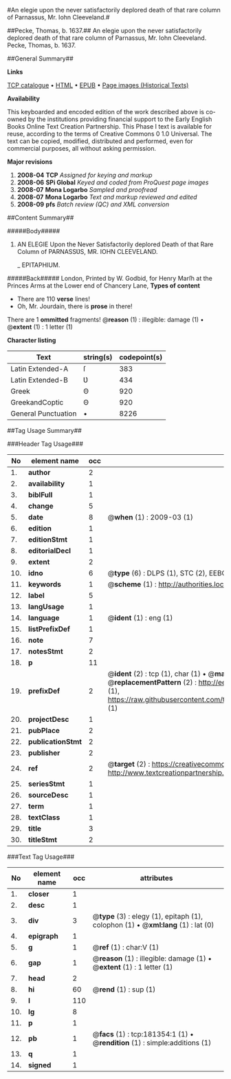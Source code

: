 #An elegie upon the never satisfactorily deplored death of that rare column of Parnassus, Mr. Iohn Cleeveland.#

##Pecke, Thomas, b. 1637.##
An elegie upon the never satisfactorily deplored death of that rare column of Parnassus, Mr. Iohn Cleeveland.
Pecke, Thomas, b. 1637.

##General Summary##

**Links**

[TCP catalogue](http://www.ota.ox.ac.uk/tcp/)  • 
[HTML](http://tei.it.ox.ac.uk/tcp/Texts-HTML/free/B04/B04662.html)  • 
[EPUB](http://tei.it.ox.ac.uk/tcp/Texts-EPUB/free/B04/B04662.epub) • 
[Page images (Historical Texts)](https://data.historicaltexts.jisc.ac.uk/view?pubId=eebo-99886861e&pageId=eebo-99886861e-181354-1)

**Availability**

This keyboarded and encoded edition of the
	       work described above is co-owned by the institutions
	       providing financial support to the Early English Books
	       Online Text Creation Partnership. This Phase I text is
	       available for reuse, according to the terms of Creative
	       Commons 0 1.0 Universal. The text can be copied,
	       modified, distributed and performed, even for
	       commercial purposes, all without asking permission.

**Major revisions**

1. __2008-04__ __TCP__ *Assigned for keying and markup*
1. __2008-06__ __SPi Global__ *Keyed and coded from ProQuest page images*
1. __2008-07__ __Mona Logarbo__ *Sampled and proofread*
1. __2008-07__ __Mona Logarbo__ *Text and markup reviewed and edited*
1. __2008-09__ __pfs__ *Batch review (QC) and XML conversion*

##Content Summary##

#####Body#####

1. AN ELEGIE Upon the Never Satisfactorily deplored Death of that Rare Column of PARNASSƲS, MR. IOHN CLEEVELAND.

    _ EPITAPHIUM.

#####Back#####
London, Printed by W. Godbid, for Henry Marſh at the Princes Arms at the Lower end of Chancery Lane,
**Types of content**

  * There are 110 **verse** lines!
  * Oh, Mr. Jourdain, there is **prose** in there!

There are 1 **ommitted** fragments! 
 @__reason__ (1) : illegible: damage (1)  •  @__extent__ (1) : 1 letter (1)

**Character listing**


|Text|string(s)|codepoint(s)|
|---|---|---|
|Latin Extended-A|ſ|383|
|Latin Extended-B|Ʋ|434|
|Greek|Θ|920|
|GreekandCoptic|Θ|920|
|General Punctuation|•|8226|

##Tag Usage Summary##

###Header Tag Usage###

|No|element name|occ|attributes|
|---|---|---|---|
|1.|__author__|2||
|2.|__availability__|1||
|3.|__biblFull__|1||
|4.|__change__|5||
|5.|__date__|8| @__when__ (1) : 2009-03 (1)|
|6.|__edition__|1||
|7.|__editionStmt__|1||
|8.|__editorialDecl__|1||
|9.|__extent__|2||
|10.|__idno__|6| @__type__ (6) : DLPS (1), STC (2), EEBO-CITATION (1), PROQUEST (1), VID (1)|
|11.|__keywords__|1| @__scheme__ (1) : http://authorities.loc.gov/ (1)|
|12.|__label__|5||
|13.|__langUsage__|1||
|14.|__language__|1| @__ident__ (1) : eng (1)|
|15.|__listPrefixDef__|1||
|16.|__note__|7||
|17.|__notesStmt__|2||
|18.|__p__|11||
|19.|__prefixDef__|2| @__ident__ (2) : tcp (1), char (1)  •  @__matchPattern__ (2) : ([0-9\-]+):([0-9IVX]+) (1), (.+) (1)  •  @__replacementPattern__ (2) : http://eebo.chadwyck.com/downloadtiff?vid=$1&page=$2 (1), https://raw.githubusercontent.com/textcreationpartnership/Texts/master/tcpchars.xml#$1 (1)|
|20.|__projectDesc__|1||
|21.|__pubPlace__|2||
|22.|__publicationStmt__|2||
|23.|__publisher__|2||
|24.|__ref__|2| @__target__ (2) : https://creativecommons.org/publicdomain/zero/1.0/ (1), http://www.textcreationpartnership.org/docs/. (1)|
|25.|__seriesStmt__|1||
|26.|__sourceDesc__|1||
|27.|__term__|1||
|28.|__textClass__|1||
|29.|__title__|3||
|30.|__titleStmt__|2||


###Text Tag Usage###

|No|element name|occ|attributes|
|---|---|---|---|
|1.|__closer__|1||
|2.|__desc__|1||
|3.|__div__|3| @__type__ (3) : elegy (1), epitaph (1), colophon (1)  •  @__xml:lang__ (1) : lat (0)|
|4.|__epigraph__|1||
|5.|__g__|1| @__ref__ (1) : char:V (1)|
|6.|__gap__|1| @__reason__ (1) : illegible: damage (1)  •  @__extent__ (1) : 1 letter (1)|
|7.|__head__|2||
|8.|__hi__|60| @__rend__ (1) : sup (1)|
|9.|__l__|110||
|10.|__lg__|8||
|11.|__p__|1||
|12.|__pb__|1| @__facs__ (1) : tcp:181354:1 (1)  •  @__rendition__ (1) : simple:additions (1)|
|13.|__q__|1||
|14.|__signed__|1||
